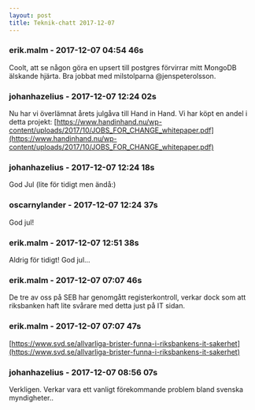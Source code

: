 ```yaml
---
layout: post
title: Teknik-chatt 2017-12-07
---
```

### erik.malm - 2017-12-07 04:54 46s
Coolt, att se någon göra en upsert till postgres förvirrar mitt MongoDB älskande hjärta. Bra jobbat med milstolparna @jenspeterolsson.
### johanhazelius - 2017-12-07 12:24 02s
Nu har vi överlämnat årets julgåva till Hand in Hand. Vi har köpt en andel i detta projekt: [https://www.handinhand.nu/wp-content/uploads/2017/10/JOBS_FOR_CHANGE_whitepaper.pdf](https://www.handinhand.nu/wp-content/uploads/2017/10/JOBS_FOR_CHANGE_whitepaper.pdf)
### johanhazelius - 2017-12-07 12:24 18s
God Jul (lite för tidigt men ändå:)
### oscarnylander - 2017-12-07 12:24 37s
God jul!
### erik.malm - 2017-12-07 12:51 38s
Aldrig för tidigt! God jul...
### erik.malm - 2017-12-07 07:07 46s
De tre av oss på SEB har genomgått registerkontroll, verkar dock som att riksbanken haft lite svårare med detta just på IT sidan.
### erik.malm - 2017-12-07 07:07 47s
[https://www.svd.se/allvarliga-brister-funna-i-riksbankens-it-sakerhet](https://www.svd.se/allvarliga-brister-funna-i-riksbankens-it-sakerhet)
### johanhazelius - 2017-12-07 08:56 07s
Verkligen. Verkar vara ett vanligt förekommande problem bland svenska myndigheter..
